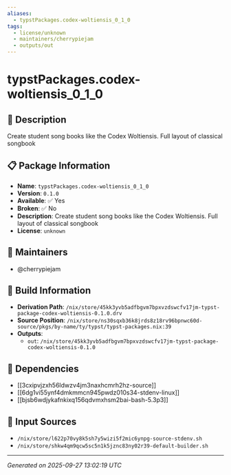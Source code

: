 ```yaml
---
aliases:
  - typstPackages.codex-woltiensis_0_1_0
tags:
  - license/unknown
  - maintainers/cherrypiejam
  - outputs/out
---
```


# typstPackages.codex-woltiensis_0_1_0

## 📝 Description

Create student song books like the Codex Woltiensis. Full layout of classical songbook

## 📋 Package Information

- **Name**: `typstPackages.codex-woltiensis_0_1_0`
- **Version**: `0.1.0`
- **Available**: ✅ Yes
- **Broken**: ✅ No
- **Description**: Create student song books like the Codex Woltiensis. Full layout of classical songbook
- **License**: `unknown`
## 👥 Maintainers

- @cherrypiejam


## 🔧 Build Information

- **Derivation Path**: `/nix/store/45kk3yvb5adfbgvm7bpxvzdswcfv17jm-typst-package-codex-woltiensis-0.1.0.drv`
- **Source Position**: `/nix/store/ns30sqxb36k8jrds8z18rv96bpnwc60d-source/pkgs/by-name/ty/typst/typst-packages.nix:39`
- **Outputs**:
  - `out`:  `/nix/store/45kk3yvb5adfbgvm7bpxvzdswcfv17jm-typst-package-codex-woltiensis-0.1.0`

## 🔗 Dependencies

- [[3cxipvjzxh56ldwzv4jm3naxhcmrh2hz-source]]
- [[6dg1vi55ynf4dmkmmcn945pwdz010s34-stdenv-linux]]
- [[bjsb6wdjykafnkixq156qdvmxhsm2bai-bash-5.3p3]]

## 📁 Input Sources

- `/nix/store/l622p70vy8k5sh7y5wizi5f2mic6ynpg-source-stdenv.sh`
- `/nix/store/shkw4qm9qcw5sc5n1k5jznc83ny02r39-default-builder.sh`

---
*Generated on 2025-09-27 13:02:19 UTC*
